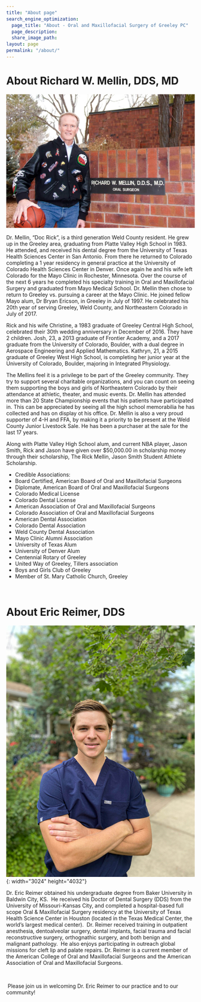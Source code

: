 ```yaml
---
title: "About page"
search_engine_optimization:
  page_title: "About - Oral and Maxillofacial Surgery of Greeley PC"
  page_description:
  share_image_path:
layout: page
permalink: "/about/"
---
```


# About Richard W. Mellin, DDS, MD

![&quot;Richard W. Mellin, DDS, MD&quot;](/assets/images/about/Richard-W-Mellin.jpg)

Dr. Mellin, “Doc Rick”, is a third generation Weld County resident. He grew up in the Greeley area, graduating from Platte Valley High School in 1983. He attended, and received his dental degree from the University of Texas Health Sciences Center in San Antonio. From there he returned to Colorado completing a 1 year residency in general practice at the University of Colorado Health Sciences Center in Denver. Once again he and his wife left Colorado for the Mayo Clinic in Rochester, Minnesota. Over the course of the next 6 years he completed his specialty training in Oral and Maxillofacial Surgery and graduated from Mayo Medical School. Dr. Mellin then chose to return to Greeley vs. pursuing a career at the Mayo Clinic. He joined fellow Mayo alum, Dr Bryan Ericson, in Greeley in July of 1997. He celebrated his 20th year of serving Greeley, Weld County, and Northeastern Colorado in July of 2017.

Rick and his wife Christine, a 1983 graduate of Greeley Central High School, celebrated their 30th wedding anniversary in December of 2016. They have 2 children. Josh, 23, a 2013 graduate of Frontier Academy, and a 2017 graduate from the University of Colorado, Boulder, with a dual degree in Aerospace Engineering and Applied Mathematics. Kathryn, 21, a 2015 graduate of Greeley West High School, is completing her junior year at the University of Colorado, Boulder, majoring in Integrated Physiology.

The Mellins feel it is a privilege to be part of the Greeley community. They try to support several charitable organizations, and you can count on seeing them supporting the boys and girls of Northeastern Colorado by their attendance at athletic, theater, and music events. Dr. Mellin has attended more than 20 State Championship events that his patients have participated in. This can be appreciated by seeing all the high school memorabilia he has collected and has on display ot his office. Dr. Mellin is also a very proud supporter of 4-H and FFA, by making it a priority to be present at the Weld County Junior Livestock Sale. He has been a purchaser at the sale for the last 17 years.

Along with Platte Valley High School alum, and current NBA player, Jason Smith, Rick and Jason have given over $50,000.00 in scholarship money through their scholarship, The Rick Mellin, Jason Smith Student Athlete Scholarship.

* Credible Associations:
* Board Certified, American Board of Oral and Maxillofacial Surgeons
* Diplomate, American Board of Oral and Maxillofacial Surgeons
* Colorado Medical License
* Colorado Dental License
* American Association of Oral and Maxillofacial Surgeons
* Colorado Association of Oral and Maxillofacial Surgeons
* American Dental Association
* Colorado Dental Association
* Weld County Dental Association
* Mayo Clinic Alumni Association
* University of Texas Alum
* University of Denver Alum
* Centennial Rotary of Greeley
* United Way of Greeley, Tillers association
* Boys and Girls Club of Greeley
* Member of St. Mary Catholic Church, Greeley

&nbsp;

# About Eric Reimer, DDS

![](/assets/images/reimers-edit-1.jpg){: width="3024" height="4032"}

Dr. Eric Reimer obtained his undergraduate degree from Baker University in Baldwin City, KS. &nbsp;He received his Doctor of Dental Surgery (DDS) from the University of Missouri-Kansas City, and completed a hospital-based full scope Oral & Maxillofacial Surgery residency at the University of Texas Health Science Center in Houston (located in the Texas Medical Center, the world’s largest medical center). &nbsp;Dr. Reimer received training in outpatient anesthesia, dentoalveolar surgery, dental implants, facial trauma and facial reconstructive surgery, orthognathic surgery, and both benign and malignant pathology. &nbsp;He also enjoys participating in outreach global missions for cleft lip and palate repairs. Dr. Reimer is a current member of the American College of Oral and Maxillofacial Surgeons and the American Association of Oral and Maxillofacial Surgeons.

&nbsp;

&nbsp;Please join us in welcoming Dr. Eric Reimer to our practice and to our community\!